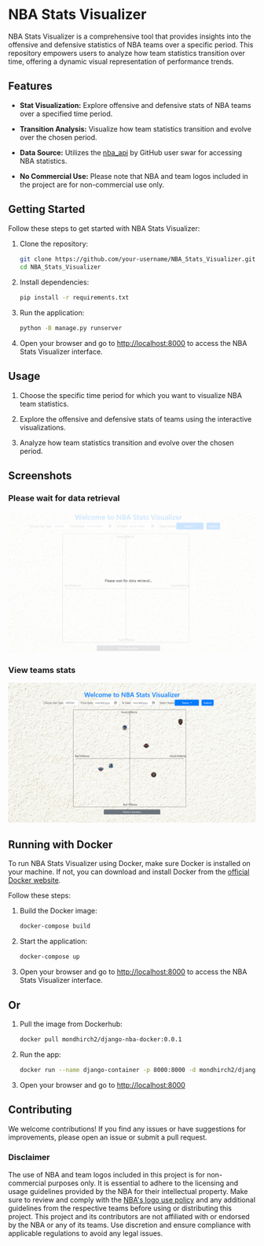 # NBA Stats Visualizer

NBA Stats Visualizer is a comprehensive tool that provides insights into the offensive and defensive statistics of NBA teams over a specific period. This repository empowers users to analyze how team statistics transition over time, offering a dynamic visual representation of performance trends.

## Features

- **Stat Visualization:** Explore offensive and defensive stats of NBA teams over a specified time period.

- **Transition Analysis:** Visualize how team statistics transition and evolve over the chosen period.

- **Data Source:** Utilizes the [nba_api](https://github.com/swar/nba_api) by GitHub user swar for accessing NBA statistics.

- **No Commercial Use:** Please note that NBA and team logos included in the project are for non-commercial use only.

## Getting Started

Follow these steps to get started with NBA Stats Visualizer:

1. Clone the repository:
    ```bash
    git clone https://github.com/your-username/NBA_Stats_Visualizer.git
    cd NBA_Stats_Visualizer
    ```

2. Install dependencies:
    ```bash
    pip install -r requirements.txt
    ```

4. Run the application:
    ```bash
    python -B manage.py runserver
    ```

5. Open your browser and go to [http://localhost:8000](http://localhost:8000) to access the NBA Stats Visualizer interface.

## Usage

1. Choose the specific time period for which you want to visualize NBA team statistics.

2. Explore the offensive and defensive stats of teams using the interactive visualizations.

3. Analyze how team statistics transition and evolve over the chosen period.

## Screenshots

### Please wait for data retrieval 
<img src="screenshots/please_wait.png" alt="Login Screenshot" width="600"/>

### View teams stats
<img src="screenshots/teams.png" alt="Teams Screenshot" width="600"/>

## Running with Docker

To run NBA Stats Visualizer using Docker, make sure Docker is installed on your machine. If not, you can download and install Docker from the [official Docker website](https://www.docker.com/get-started).

Follow these steps:

1. Build the Docker image:
    ```bash
    docker-compose build
    ```

2. Start the application:
    ```bash
    docker-compose up
    ```

3. Open your browser and go to [http://localhost:8000](http://localhost:8000) to access the NBA Stats Visualizer interface.

## Or 

1. Pull the image from Dockerhub:
    ```bash
    docker pull mondhirch2/django-nba-docker:0.0.1
    ```

2. Run the app:
    ```bash
    docker run --name django-container -p 8000:8000 -d mondhirch2/django-nba-docker:0.0.1
    ```
3. Open your browser and go to [http://localhost:8000](http://localhost:8000)

## Contributing

We welcome contributions! If you find any issues or have suggestions for improvements, please open an issue or submit a pull request.


### Disclaimer

The use of NBA and team logos included in this project is for non-commercial purposes only. It is essential to adhere to the licensing and usage guidelines provided by the NBA for their intellectual property. Make sure to review and comply with the [NBA's logo use policy](https://www.nba.com/privacy-policy) and any additional guidelines from the respective teams before using or distributing this project. This project and its contributors are not affiliated with or endorsed by the NBA or any of its teams. Use discretion and ensure compliance with applicable regulations to avoid any legal issues.


